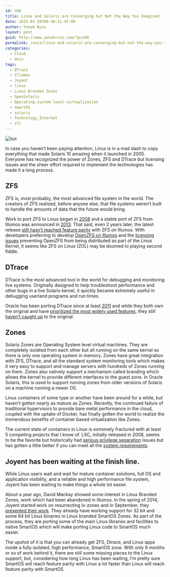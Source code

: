 ```yaml
---
id: 346
title: Linux and Solaris are Converging but Not the Way You Imagined
date: 2015-01-26T09:30:31-07:00
author: Yonah Russ
layout: post
guid: http://www.yonahruss.com/?p=346
permalink: /unix/linux-and-solaris-are-converging-but-not-the-way-you-imagined.html
categories:
  - Cloud
  - Unix
tags:
  - DTrace
  - Illumos
  - Joyent
  - linux
  - Linux Branded Zones
  - OpenSolaris
  - Operating-system-level virtualization
  - SmartOS
  - solaris
  - Technology_Internet
  - zfs
---
```

<img class="aligncenter size-full wp-image-347" src="/assets/images/2016/01/tux.jpg" alt="tux" width="698" height="400" srcset="/assets/images/2016/01/tux.jpg 698w, /assets/images/2016/01/tux-300x172.jpg 300w" sizes="(max-width: 698px) 100vw, 698px" />

In case you haven&#8217;t been paying attention, Linux is in a mad dash to copy everything that made Solaris 10 amazing when it launched in 2005. Everyone has recognized the power of Zones, ZFS and DTrace but licensing issues and the sheer effort required to implement the technologies has made it a long process.

## ZFS

ZFS is, most probably, the most advanced file system in the world. The creators of ZFS realized, before anyone else, that file systems weren&#8217;t built to handle the amounts of data that the future would bring.

Work to port ZFS to Linux began in <a href="https://events.linuxfoundation.org/sites/events/files/slides/OpenZFS%20-%20LinuxCon_0.pdf" target="_blank" rel="nofollow">2008</a> and a stable port of ZFS from Illumos was announced in <a href="https://groups.google.com/a/zfsonlinux.org/forum/?fromgroups=#!topic/zfs-announce/ZXADhyOwFfA" target="_blank" rel="nofollow">2013</a>. That said, even 2 years later, the latest release <a href="https://clusterhq.com/blog/state-zfs-on-linux/" target="_blank" rel="nofollow">still hasn&#8217;t reached feature parity</a> with ZFS on Illumos. With developers preferring to develop <a href="http://blog.delphix.com/prakash/2015/01/06/openzfs-on-illumos/" target="_blank" rel="nofollow">OpenZFS on Illumos</a> and the <a href="http://zfsonlinux.org/faq.html#WhatAboutTheLicensingIssue" target="_blank" rel="nofollow">licensing issues</a> preventing OpenZFS from being distributed as part of the Linux Kernel, it seems like ZFS on Linux (ZOL) may be doomed to playing second fiddle.

## DTrace

DTrace is the most advanced tool in the world for debugging and monitoring live systems. Originally designed to help troubleshoot performance and other bugs in a live Solaris kernel, it quickly became extremely useful in debugging userland programs and run times.

Oracle has been porting DTrace since at least <a href="http://dtrace.org/blogs/ahl/2011/10/10/oel-this-is-not-dtrace/" target="_blank" rel="nofollow">2011</a> and while they both own the original and have <a href="http://dtrace.org/blogs/ahl/2012/02/23/dtrace-oel-update/" target="_blank" rel="nofollow">prioritized the most widely used features</a>, they still <a href="http://dtrace.org/blogs/ahl/2014/12/27/dtrace-oel-dynamic-language-support/" target="_blank" rel="nofollow">haven&#8217;t caught up</a> to the original.

## Zones

Solaris Zones are Operating System level virtual machines. They are completely isolated from each other but all running on the same kernel so there is only one operating system in memory. Zones have great integration with ZFS, DTrace, and all the standard system monitoring tools which makes it very easy to support and manage servers with hundreds of Zones running on them. Zones also natively support a mechanism called branding which allows the kernel to provide different interfaces to the guest zone. In Oracle Solaris, this is used to support running zones from older versions of Solaris on a machine running a newer OS.

Linux containers of some type or another have been around for a while, but haven&#8217;t gotten nearly as mature as Zones. Recently, the continued failure of traditional hypervisors to provide bare metal performance in the cloud, coupled with the uptake of Docker, has finally gotten the world to realize the tremendous benefits of container based virtualization like Zones.

The current state of containers in Linux is extremely fractured with at least 5 competing projects that I know of. LXC, initially released in 2008, seems to be the favorite but historically had <a href="https://wiki.ubuntu.com/UserNamespace" target="_blank" rel="nofollow">serious privilege separation</a> issues but has gotten a little better if you can meet all the <a href="http://www.flockport.com/lxc-using-unprivileged-containers/" target="_blank" rel="nofollow">system requirements</a>.

## Joyent has been waiting at the finish line.

While Linux users wait and wait for mature container solutions, full OS and application visibility, and a reliable and high performance file system, Joyent has been waiting to make things a whole lot easier.

About a year ago, David Mackay showed some interest in Linux Branded Zones, work which had been abandoned in Illumos. In the spring of 2014, Joyent started work on resurrecting lx-zones and in September, they <a href="https://www.google.co.il/url?sa=t&rct=j&q=&esrc=s&source=web&cd=2&cad=rja&uact=8&ved=0CCIQtwIwAQ&url=http%3A%2F%2Fwww.youtube.com%2Fwatch%3Fv%3DTrfD3pC0VSs&ei=HhvEVIbcCY7PaM26guAH&usg=AFQjCNE-TZOJwCGbGiGO3V0MPyvP2S0mLw&sig2=Y5RmM88SZqrxgi2QU-SX-Q&bvm=bv.84349003,d.d2s" target="_blank" rel="nofollow">presented their work</a>. They already have working support for 32 bit and some 64 bit Linux binaries in Linux branded SmartOS Zones. As part of the process, they are porting some of the main Linux libraries and facilities to native SmartOS which will make porting Linux code to SmartOS much easier.

The upshot of it is that you can already get ZFS, Dtrace, and Linux apps inside a fully isolated, high performance, SmartOS zone. With only 9 months or so of work behind it, there are still some missing pieces to the Linux support, but, considering how long Linux has been waiting, I&#8217;m pretty sure SmartOS will reach feature parity with Linux a lot faster than Linux will reach feature parity with SmartOS.